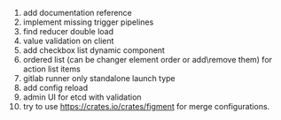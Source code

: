 1) add documentation reference
2) implement missing trigger pipelines
3) find reducer double load
4) value validation on client
5) add checkbox list dynamic component
6) ordered list (can be changer element order or add\remove them) for action list items
7) gitlab runner only standalone launch type
8) add config reload
9) admin UI for etcd with validation
10) try to use https://crates.io/crates/figment for merge configurations.
